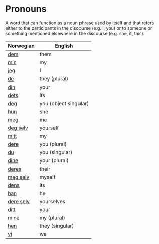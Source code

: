 # Pronouns

A word that can function as a noun phrase used by itself and that refers either to the participants in the discourse (e.g. I, you) or to someone or something mentioned elsewhere in the discourse (e.g. she, it, this).

| Norwegian | English |
| --- | --- |
| [dem](https://www.ordnett.no/search?language=no&phrase=dem) | them |
| [min](https://www.ordnett.no/search?language=no&phrase=min) | my |
| [jeg](https://www.ordnett.no/search?language=no&phrase=jeg) | I |
| [de](https://www.ordnett.no/search?language=no&phrase=de) | they (plural) |
| [din](https://www.ordnett.no/search?language=no&phrase=din) | your |
| [dets](https://www.ordnett.no/search?language=no&phrase=dets) | its |
| [deg](https://www.ordnett.no/search?language=no&phrase=deg) | you (object singular) |
| [hun](https://www.ordnett.no/search?language=no&phrase=hun) | she |
| [meg](https://www.ordnett.no/search?language=no&phrase=meg) | me |
| [deg selv](https://www.ordnett.no/search?language=no&phrase=deg%20selv) | yourself |
| [mitt](https://www.ordnett.no/search?language=no&phrase=mitt) | my |
| [dere](https://www.ordnett.no/search?language=no&phrase=dere) | you (plural) |
| [du](https://www.ordnett.no/search?language=no&phrase=du) | you (singular) |
| [dine](https://www.ordnett.no/search?language=no&phrase=dine) | your (plural) |
| [deres](https://www.ordnett.no/search?language=no&phrase=deres) | their |
| [meg selv](https://www.ordnett.no/search?language=no&phrase=meg%20selv) | myself |
| [dens](https://www.ordnett.no/search?language=no&phrase=dens) | its |
| [han](https://www.ordnett.no/search?language=no&phrase=han) | he |
| [dere selv](https://www.ordnett.no/search?language=no&phrase=dere%20selv) | yourselves |
| [ditt](https://www.ordnett.no/search?language=no&phrase=ditt) | your |
| [mine](https://www.ordnett.no/search?language=no&phrase=mine) | my (plural) |
| [hen](https://www.ordnett.no/search?language=no&phrase=hen) | they (singular) |
| [vi](https://www.ordnett.no/search?language=no&phrase=vi) | we |

